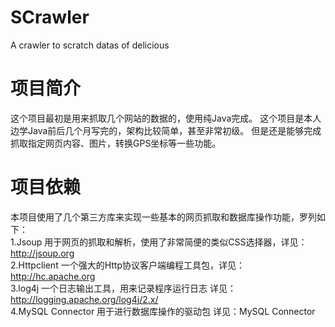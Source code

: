 SCrawler
========

A crawler to scratch datas of delicious


项目简介
========
这个项目最初是用来抓取几个网站的数据的，使用纯Java完成。
这个项目是本人边学Java前后几个月写完的，架构比较简单，甚至非常初级。
但是还是能够完成抓取指定网页内容、图片，转换GPS坐标等一些功能。


项目依赖
========
本项目使用了几个第三方库来实现一些基本的网页抓取和数据库操作功能，罗列如下：       
1.Jsoup  用于网页的抓取和解析，使用了非常简便的类似CSS选择器，详见：http://jsoup.org    
2.Httpclient  一个强大的Http协议客户端编程工具包，详见：http://hc.apache.org        
3.log4j  一个日志输出工具，用来记录程序运行日志  详见：http://logging.apache.org/log4j/2.x/     
4.MySQL Connector 用于进行数据库操作的驱动包  详见：MySQL Connector      
